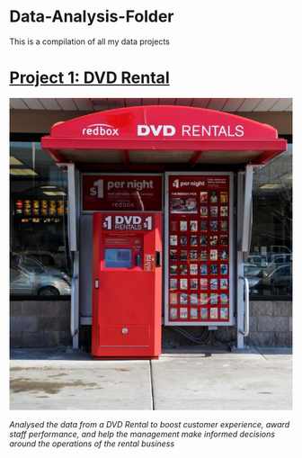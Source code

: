 # Data-Analysis-Folder
This is a compilation of all my data projects

# [Project 1: DVD Rental](https://github.com/ProTeni/DVD-Rentals/blob/main/README.md)

![](https://github.com/ProTeni/Data-Analysis-Folder/blob/main/Images/DVD_rental_machine.jpg)


*Analysed the data from a DVD Rental to boost customer experience, award staff performance, and help the management make informed decisions around the operations of the rental business*
